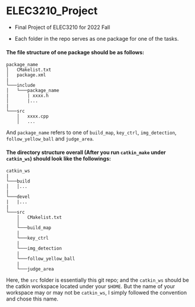 # ELEC3210_Project
* Final Project of ELEC3210 for 2022 Fall

* Each folder in the repo serves as one package for one of the tasks.

#### The file structure of one package should be as follows:
```
package_name
│   CMakelist.txt    
│   package.xml
|
└───include
│   └───package_name
|       | xxxx.h
│       |...
|  
└───src
    │   xxxx.cpp
    │   ...
```
And `package_name` refers to one of `build_map`, `key_ctrl`, `img_detection`, `follow_yellow_ball` and `judge_area`.

#### The directory structure overall (After you run `catkin_make` under `catkin_ws`) should look like the followings:
```
catkin_ws
|
└───build
│   │...  
|
└───devel
|   |...
|  
└───src
    │   CMakelist.txt
    │
    └───build_map
    |
    └───key_ctrl
    |
    └───img_detection
    |
    └───follow_yellow_ball
    |
    └───judge_area
```
Here, the `src` folder is essentially this git repo; and the `catkin_ws` should be the catkin workspace located under your `$HOME`. But the name of your workspace may or may not be `catkin_ws`, I simply followed the convention and chose this name.
